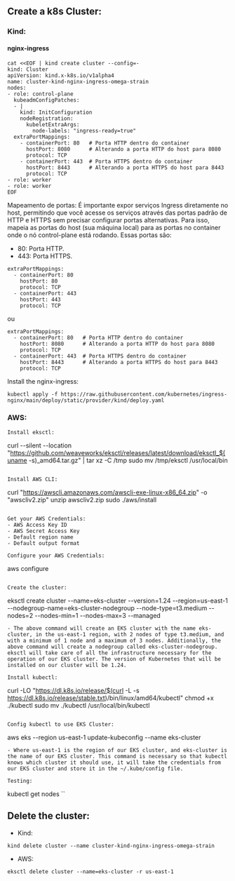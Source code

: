 ## Create a k8s Cluster:
### Kind:
#### nginx-ingress
```
cat <<EOF | kind create cluster --config=-
kind: Cluster
apiVersion: kind.x-k8s.io/v1alpha4
name: cluster-kind-nginx-ingress-omega-strain
nodes:
- role: control-plane
  kubeadmConfigPatches:
  - |
    kind: InitConfiguration
    nodeRegistration:
      kubeletExtraArgs:
        node-labels: "ingress-ready=true"
  extraPortMappings:
    - containerPort: 80   # Porta HTTP dentro do container
      hostPort: 8080      # Alterando a porta HTTP do host para 8080
      protocol: TCP
    - containerPort: 443  # Porta HTTPS dentro do container
      hostPort: 8443      # Alterando a porta HTTPS do host para 8443
      protocol: TCP
- role: worker
- role: worker
EOF
```
Mapeamento de portas:
É importante expor serviços Ingress diretamente no host, permitindo que você acesse os serviços através das portas padrão de HTTP e HTTPS sem precisar configurar portas alternativas. Para isso, mapeia as portas do host (sua máquina local) para as portas no container onde o nó control-plane está rodando. Essas portas são:
- 80: Porta HTTP.
- 443: Porta HTTPS.
```
extraPortMappings:
  - containerPort: 80
    hostPort: 80
    protocol: TCP
  - containerPort: 443
    hostPort: 443
    protocol: TCP
```
ou
```
extraPortMappings:
  - containerPort: 80   # Porta HTTP dentro do container
    hostPort: 8080      # Alterando a porta HTTP do host para 8080
    protocol: TCP
  - containerPort: 443  # Porta HTTPS dentro do container
    hostPort: 8443      # Alterando a porta HTTPS do host para 8443
    protocol: TCP
```

Install the nginx-ingress:
```
kubectl apply -f https://raw.githubusercontent.com/kubernetes/ingress-nginx/main/deploy/static/provider/kind/deploy.yaml
```

### AWS:
```
Install eksctl:
```
curl --silent --location "https://github.com/weaveworks/eksctl/releases/latest/download/eksctl_$(uname -s)_amd64.tar.gz" | tar xz -C /tmp
sudo mv /tmp/eksctl /usr/local/bin
```

Install AWS CLI:
```
curl "https://awscli.amazonaws.com/awscli-exe-linux-x86_64.zip" -o "awscliv2.zip"
unzip awscliv2.zip
sudo ./aws/install
```

Get your AWS Credentials:
- AWS Access Key ID
- AWS Secret Access Key
- Default region name
- Default output format

Configure your AWS Credentials:
```
aws configure
```

Create the cluster:
```
eksctl create cluster --name=eks-cluster --version=1.24 --region=us-east-1 --nodegroup-name=eks-cluster-nodegroup --node-type=t3.medium --nodes=2 --nodes-min=1 --nodes-max=3 --managed
```
- The above command will create an EKS cluster with the name eks-cluster, in the us-east-1 region, with 2 nodes of type t3.medium, and with a minimum of 1 node and a maximum of 3 nodes. Additionally, the above command will create a nodegroup called eks-cluster-nodegroup. eksctl will take care of all the infrastructure necessary for the operation of our EKS cluster. The version of Kubernetes that will be installed on our cluster will be 1.24.

Install kubectl:
```
curl -LO "https://dl.k8s.io/release/$(curl -L -s https://dl.k8s.io/release/stable.txt)/bin/linux/amd64/kubectl"
chmod +x ./kubectl
sudo mv ./kubectl /usr/local/bin/kubectl
```

Config kubectl to use EKS Cluster:
```
aws eks --region us-east-1 update-kubeconfig --name eks-cluster
```
- Where us-east-1 is the region of our EKS cluster, and eks-cluster is the name of our EKS cluster. This command is necessary so that kubectl knows which cluster it should use, it will take the credentials from our EKS cluster and store it in the ~/.kube/config file.

Testing:
```
kubectl get nodes
``

## Delete the cluster:
- Kind:
```
kind delete cluster --name cluster-kind-nginx-ingress-omega-strain
```
- AWS:
```
eksctl delete cluster --name=eks-cluster -r us-east-1
```

